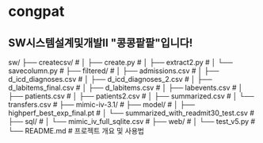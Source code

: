 # congpat

## SW시스템설계및개발II "콩콩팥팥"입니다!

sw/
├── createcsv/              #
│   ├── create.py           #
│   ├── extract2.py         #
│   └── savecolumn.py       #
├── filtered/                     #
│   ├── admissions.csv            #
│   ├── d_icd_diagnoses.csv       #
│   ├── d_icd_diagnoses_2.csv     #
│   ├── d_labitems_final.csv      #
│   ├── d_labitems.csv            #
│   ├── labevents.csv             #
│   ├── patients.csv              #
│   ├── patients2.csv             #
│   ├── summarized.csv            #
│   └── transfers.csv             #
├── mimic-iv-3.1/                    #
├── model/                                  #
│   ├── highperf_best_exp_final.pt          #
│   └── summarized_with_readmit30_test.csv  #
├── sql/                              #
│   └── mimic_iv_full_sqlite.csv      #
├── web/                     #
│   └── test_v5.py           #
└── README.md                # 프로젝트 개요 및 사용법
